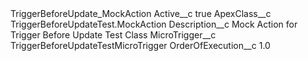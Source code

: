 <?xml version="1.0" encoding="UTF-8"?>
<CustomMetadata xmlns="http://soap.sforce.com/2006/04/metadata" xmlns:xsi="http://www.w3.org/2001/XMLSchema-instance" xmlns:xsd="http://www.w3.org/2001/XMLSchema">
    <label>TriggerBeforeUpdate_MockAction</label>
    <values>
        <field>Active__c</field>
        <value xsi:type="xsd:boolean">true</value>
    </values>
    <values>
        <field>ApexClass__c</field>
        <value xsi:type="xsd:string">TriggerBeforeUpdateTest.MockAction</value>
    </values>
    <values>
        <field>Description__c</field>
        <value xsi:type="xsd:string">Mock Action for Trigger Before Update Test Class</value>
    </values>
    <values>
        <field>MicroTrigger__c</field>
        <value xsi:type="xsd:string">TriggerBeforeUpdateTestMicroTrigger</value>
    </values>
    <values>
        <field>OrderOfExecution__c</field>
        <value xsi:type="xsd:double">1.0</value>
    </values>
</CustomMetadata>
